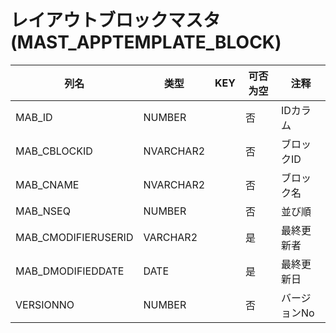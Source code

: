 # レイアウトブロックマスタ(MAST_APPTEMPLATE_BLOCK)
| 列名   | 类型   | KEY  | 可否为空 | 注释   |
| ---- | ---- | ---- | ---- | ---- |
|MAB_ID|NUMBER||否|IDカラム|
|MAB_CBLOCKID|NVARCHAR2||否|ブロックID|
|MAB_CNAME|NVARCHAR2||否|ブロック名|
|MAB_NSEQ|NUMBER||否|並び順|
|MAB_CMODIFIERUSERID|VARCHAR2||是|最終更新者|
|MAB_DMODIFIEDDATE|DATE||是|最終更新日|
|VERSIONNO|NUMBER||否|バージョンNo|
